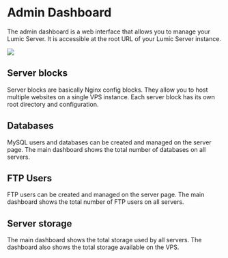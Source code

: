# Admin Dashboard

The admin dashboard is a web interface that allows you to manage your
Lumic Server. It is accessible at the root URL of your Lumic Server
instance.

<img src="/images/dashboard.png">

## Server blocks

Server blocks are basically Nginx config blocks. They allow you to host
multiple websites on a single VPS instance. Each server block has its 
own root directory and configuration. 

## Databases

MySQL users and databases can be created and managed on the server page.
The main dashboard shows the total number of databases on all servers.

## FTP Users

FTP users can be created and managed on the server page. The main
dashboard shows the total number of FTP users on all servers.

## Server storage

The main dashboard shows the total storage used by all servers. The 
dashboard also shows the total storage available on the VPS.
